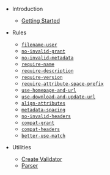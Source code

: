 <!-- markdownlint-disable first-line-heading -->

- Introduction

  - [Getting Started](README.md)

- Rules

  - [`filename-user`](rules/filename-user.md)
  - [`no-invalid-grant`](rules/no-invalid-grant.md)
  - [`no-invalid-metadata`](rules/no-invalid-metadata.md)
  - [`require-name`](rules/require-name.md)
  - [`require-description`](rules/require-description.md)
  - [`require-version`](rules/require-version.md)
  - [`require-attribute-space-prefix`](rules/require-attribute-space-prefix.md)
  - [`use-homepage-and-url`](rules/use-homepage-and-url.md)
  - [`use-download-and-update-url`](rules/use-download-and-update-url.md)
  - [`align-attributes`](rules/align-attributes.md)
  - [`metadata-spacing`](rules/metadata-spacing.md)
  - [`no-invalid-headers`](rules/no-invalid-headers.md)
  - [`compat-grant`](rules/compat-grant.md)
  - [`compat-headers`](rules/compat-headers.md)
  - [`better-use-match`](rules/better-use-match.md)

- Utilities
  - [Create Validator](utils/createValidator.md)
  - [Parser](utils/parser.md)
